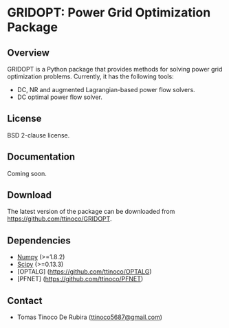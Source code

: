 # GRIDOPT: Power Grid Optimization Package #

## Overview ##

GRIDOPT is a Python package that provides methods for solving power grid optimization problems. Currently, it has the following tools:

* DC, NR and augmented Lagrangian-based power flow solvers.
* DC optimal power flow solver.

## License ##

BSD 2-clause license.

## Documentation ##

Coming soon.

## Download ##

The latest version of the package can be downloaded from https://github.com/ttinoco/GRIDOPT.

## Dependencies ##

* [Numpy](http://www.numpy.org) (>=1.8.2)
* [Scipy](http://www.scipy.org) (>=0.13.3)
* [OPTALG] (https://github.com/ttinoco/OPTALG)
* [PFNET] (https://github.com/ttinoco/PFNET) 

## Contact ##

* Tomas Tinoco De Rubira (<ttinoco5687@gmail.com>)